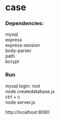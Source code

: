 # case
<h3>Dependencies:</h3>
mysql<br>
express<br>
express-session<br>
body-parser<br>
path<br>
bcrypt<br>

<h3>Run</h3>
mysql login: root<br>
node createdatabase.js<br>
ctrl + c<br>
node server.js<br>

http://localhost:8080

